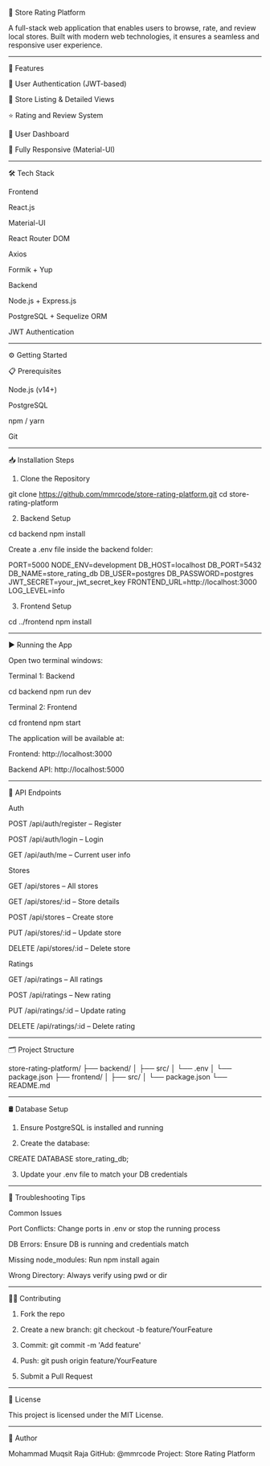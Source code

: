 🏬 Store Rating Platform

A full-stack web application that enables users to browse, rate, and review local stores. Built with modern web technologies, it ensures a seamless and responsive user experience.


---

🚀 Features

🔐 User Authentication (JWT-based)

🏪 Store Listing & Detailed Views

⭐ Rating and Review System

👤 User Dashboard

📱 Fully Responsive (Material-UI)



---

🛠 Tech Stack

Frontend

React.js

Material-UI

React Router DOM

Axios

Formik + Yup


Backend

Node.js + Express.js

PostgreSQL + Sequelize ORM

JWT Authentication



---

⚙️ Getting Started

📋 Prerequisites

Node.js (v14+)

PostgreSQL

npm / yarn

Git



---

📥 Installation Steps

1. Clone the Repository

git clone https://github.com/mmrcode/store-rating-platform.git
cd store-rating-platform

2. Backend Setup

cd backend
npm install

Create a .env file inside the backend folder:

PORT=5000
NODE_ENV=development
DB_HOST=localhost
DB_PORT=5432
DB_NAME=store_rating_db
DB_USER=postgres
DB_PASSWORD=postgres
JWT_SECRET=your_jwt_secret_key
FRONTEND_URL=http://localhost:3000
LOG_LEVEL=info

3. Frontend Setup

cd ../frontend
npm install


---

▶️ Running the App

Open two terminal windows:

Terminal 1: Backend

cd backend
npm run dev

Terminal 2: Frontend

cd frontend
npm start

The application will be available at:

Frontend: http://localhost:3000

Backend API: http://localhost:5000



---

🧪 API Endpoints

Auth

POST /api/auth/register – Register

POST /api/auth/login – Login

GET /api/auth/me – Current user info


Stores

GET /api/stores – All stores

GET /api/stores/:id – Store details

POST /api/stores – Create store

PUT /api/stores/:id – Update store

DELETE /api/stores/:id – Delete store


Ratings

GET /api/ratings – All ratings

POST /api/ratings – New rating

PUT /api/ratings/:id – Update rating

DELETE /api/ratings/:id – Delete rating



---

🗂 Project Structure

store-rating-platform/
├── backend/
│   ├── src/
│   └── .env
│   └── package.json
├── frontend/
│   ├── src/
│   └── package.json
└── README.md


---

🛢 Database Setup

1. Ensure PostgreSQL is installed and running


2. Create the database:



CREATE DATABASE store_rating_db;

3. Update your .env file to match your DB credentials




---

🧩 Troubleshooting Tips

Common Issues

Port Conflicts: Change ports in .env or stop the running process

DB Errors: Ensure DB is running and credentials match

Missing node_modules: Run npm install again

Wrong Directory: Always verify using pwd or dir



---

🧑‍💻 Contributing

1. Fork the repo


2. Create a new branch: git checkout -b feature/YourFeature


3. Commit: git commit -m 'Add feature'


4. Push: git push origin feature/YourFeature


5. Submit a Pull Request




---

📜 License

This project is licensed under the MIT License.


---

👤 Author

Mohammad Muqsit Raja
GitHub: @mmrcode
Project: Store Rating Platform
